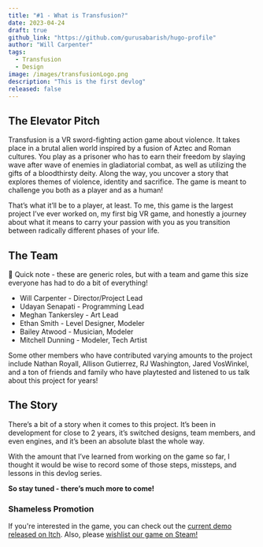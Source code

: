```yaml
---
title: "#1 - What is Transfusion?"
date: 2023-04-24
draft: true
github_link: "https://github.com/gurusabarish/hugo-profile"
author: "Will Carpenter"
tags:
  - Transfusion
  - Design
image: /images/transfusionLogo.png
description: "This is the first devlog"
released: false
---
```


## The Elevator Pitch

Transfusion is a VR sword-fighting action game about violence. It takes place in a brutal alien world inspired by a fusion of Aztec and Roman cultures. You play as a prisoner who has to earn their freedom by slaying wave after wave of enemies in gladiatorial combat, as well as utilizing the gifts of a bloodthirsty deity. Along the way, you uncover a story that explores themes of violence, identity and sacrifice. The game is meant to challenge you both as a player and as a human!

That’s what it’ll be to a player, at least. To me, this game is the largest project I’ve ever worked on, my first big VR game, and honestly a journey about what it means to carry your passion with you as you transition between radically different phases of your life.

## The Team

<aside>
📢 Quick note - these are generic roles, but with a team and game this size everyone has had to do a bit of everything!

</aside>

- Will Carpenter - Director/Project Lead
- Udayan Senapati - Programming Lead
- Meghan Tankersley - Art Lead
- Ethan Smith - Level Designer, Modeler
- Bailey Atwood - Musician, Modeler
- Mitchell Dunning - Modeler, Tech Artist

Some other members who have contributed varying amounts to the project include Nathan Royall, Allison Gutierrez, RJ Washington, Jared VosWinkel, and a ton of friends and family who have playtested and listened to us talk about this project for years!

## The Story

There’s a bit of a story when it comes to this project. It’s been in development for close to 2 years, it’s switched designs, team members, and even engines, and it’s been an absolute blast the whole way.

With the amount that I’ve learned from working on the game so far, I thought it would be wise to record some of those steps, missteps, and lessons in this devlog series.

**So stay tuned - there’s much more to come!**

### Shameless Promotion

If you're interested in the game, you can check out the [current demo released on Itch](https://udayansenapati.itch.io/transfusion). Also, please [wishlist our game on Steam!](https://store.steampowered.com/app/2397910/Transfusion/)

